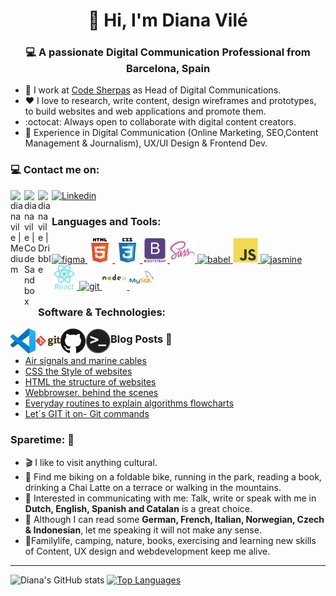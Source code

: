 <h1 align="center">🙋 Hi, I'm Diana Vilé</h1>
<h3 align="center">💻 A passionate Digital Communication Professional from Barcelona, Spain</h3>

- 🔭 I work at <a href="https://www.code-sherpas.rocks/" target="_blank">Code Sherpas</a> as Head of Digital Communications.
- :heart: I love to research, write content, design wireframes and prototypes, to build websites and web applications and promote them.
- :octocat: Always open to collaborate with digital content creators.
- :gem: Experience in Digital Communication (Online Marketing, SEO,Content Management & Journalism), UX/UI Design & Frontend Dev.

### :computer: Contact me on: 
<a href="https://medium.com/@diana.vile" target="_blank"> <img align="left" alt="dianavile | Medium" width="22px" src="https://cdn.jsdelivr.net/npm/simple-icons@v3/icons/medium.svg" /></a><a href="https://codesandbox.io/u/dianavile" target="_blank"><img align="left" alt="dianavile | CodeSandbox" width="22px" src="https://cdn.jsdelivr.net/npm/simple-icons@3.0.1/icons/codesandbox.svg"/></a><a href="https://dribbble.com/dianavile" target="_blank"><img align="left" alt="dianavile | Dribble" width="22px" src="https://cdn.jsdelivr.net/npm/simple-icons@3.0.1/icons/dribbble.svg"/></a> 
 [![Linkedin](https://img.shields.io/badge/-LinkedIn-blue?style=flat&logo=Linkedin&logoColor=white)](https://www.linkedin.com/in/dianavile/) 

### Languages and Tools:
<p align="left"> 
 <a href="https://www.figma.com/" target="_blank"> <img src="https://www.vectorlogo.zone/logos/figma/figma-icon.svg" alt="figma" width="40" height="40"/> </a> 
 <a href="https://www.w3.org/html/" target="_blank"> <img src="https://raw.githubusercontent.com/devicons/devicon/master/icons/html5/html5-original-wordmark.svg" alt="html5" width="40" height="40"/> </a>
 <a href="https://www.w3schools.com/css/" target="_blank"> <img src="https://raw.githubusercontent.com/devicons/devicon/master/icons/css3/css3-original-wordmark.svg" alt="css3" width="40" height="40"/> </a> 
 <a href="https://getbootstrap.com" target="_blank"> <img src="https://raw.githubusercontent.com/devicons/devicon/master/icons/bootstrap/bootstrap-plain-wordmark.svg" alt="bootstrap" width="40" height="40"/> </a> 
 <a href="https://sass-lang.com" target="_blank"> <img src="https://raw.githubusercontent.com/devicons/devicon/master/icons/sass/sass-original.svg" alt="sass" width="40" height="40"/> </a>
 <a href="https://babeljs.io/" target="_blank"> <img src="https://www.vectorlogo.zone/logos/babeljs/babeljs-icon.svg" alt="babel" width="40" height="40"/> </a> 
 <a href="https://developer.mozilla.org/en-US/docs/Web/JavaScript" target="_blank"> <img src="https://raw.githubusercontent.com/devicons/devicon/master/icons/javascript/javascript-original.svg" alt="javascript" width="40" height="40"/> </a>   
 <a href="https://jasmine.github.io/" target="_blank"> <img src="https://www.vectorlogo.zone/logos/jasmine/jasmine-icon.svg" alt="jasmine" width="40" height="40"/> </a>
 <a href="https://reactjs.org/" target="_blank"> <img src="https://raw.githubusercontent.com/devicons/devicon/master/icons/react/react-original-wordmark.svg" alt="react" width="40" height="40"/> </a> <a href="https://redux.js.org" target="_blank">
  <a href="https://git-scm.com/" target="_blank"> <img src="https://www.vectorlogo.zone/logos/git-scm/git-scm-icon.svg" alt="git" width="40" height="40"/> </a>  
   <a href="https://nodejs.org" target="_blank"> <img src="https://raw.githubusercontent.com/devicons/devicon/master/icons/nodejs/nodejs-original-wordmark.svg" alt="nodejs" width="40" height="40"/> </a>
  <a href="https://www.mysql.com/" target="_blank"> <img src="https://raw.githubusercontent.com/devicons/devicon/master/icons/mysql/mysql-original-wordmark.svg" alt="mysql" width="40" height="40"/> </a> 
</p> 

 ### Software & Technologies:
<img align="left" alt="Visual Studio Code" width="40px" src="https://raw.githubusercontent.com/github/explore/80688e429a7d4ef2fca1e82350fe8e3517d3494d/topics/visual-studio-code/visual-studio-code.png" />
<img align="left" alt="Git" width="40px" src="https://raw.githubusercontent.com/github/explore/80688e429a7d4ef2fca1e82350fe8e3517d3494d/topics/git/git.png" />
<img align="left" alt="GitHub" width="40px" src="https://raw.githubusercontent.com/github/explore/78df643247d429f6cc873026c0622819ad797942/topics/github/github.png" />
<img align="left" alt="Terminal" width="40px" src="https://raw.githubusercontent.com/github/explore/80688e429a7d4ef2fca1e82350fe8e3517d3494d/topics/terminal/terminal.png" />
 
### Blog Posts :pencil:
<!-- BLOG-POST-LIST:START -->
- [Air signals and marine cables](https://medium.com/@diana.vile/air-signals-and-marine-cables-b83cf6f59c31)
- [CSS the Style of websites](https://medium.com/@diana.vile/css-the-style-of-websites-4294dfddfd97)
- [HTML the structure of websites](https://medium.com/@diana.vile/html-the-structure-of-websites-a5ee03ef1bf0)
- [Webbrowser. behind the scenes](https://medium.com/@diana.vile/web-browser-behind-the-scenes-806251dbb67d)
- [Everyday routines to explain algorithms flowcharts](https://medium.com/@diana.vile/everyday-routines-to-explain-algorithms-flowcharts-1b17a4415023)
- [Let´s GIT it on- Git commands](https://medium.com/@diana.vile/let-s-git-it-on-why-you-need-to-know-version-control-as-a-software-developer-git-commands-ec9ecbc75dd4)
<!-- BLOG-POST-LIST:END -->

### Sparetime: :parrot:
- :clapper: I like to visit anything cultural.
- :bicyclist: Find me biking on a foldable bike, running in the park, reading a book, drinking a Chai Latte on a terrace or walking in the mountains.
- 🤟 Interested in communicating with me: Talk, write or speak with me in **Dutch, English, Spanish and Catalan** is a great choice. 
- 💬 Although I can read some **German, French, Italian, Norwegian, Czech & Indonesian**, let me speaking it will not make any sense. 
- :tulip:Familylife, camping, nature, books, exercising and learning new skills of Content, UX design and webdevelopment keep me alive.
---

![Diana's GitHub stats](https://github-readme-stats.vercel.app/api?username=dianavile&show_icons=true&theme=default)
[![Top Languages](https://github-readme-stats.vercel.app/api/top-langs/?username=dianavile&layout=compact)](https://github.com/dianavile/github-readme-stats)
